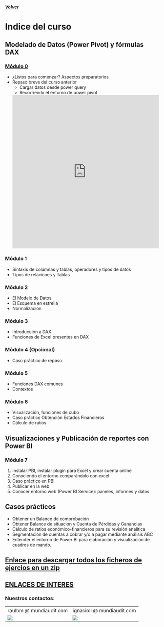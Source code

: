 ##### [Volver](/Curso-de-Herramientas-analiticas-para-auditoria-II/)
<script src="https://kit.fontawesome.com/065728df02.js" crossorigin="anonymous"></script>
# Indice del curso

## Modelado de Datos (Power Pivot) y fórmulas DAX
	
### [Módulo 0](https://sway.office.com/YYOjRd6GVneIEELP?ref=Link)
  * ¿Listos para comenzar? Aspectos preparatorios
  * Repaso breve del curso anterior
    * Cargar datos desde power query 
    * Recorriendo el entorno de power pivot
    <iframe width="760px" height="500px" src="https://sway.office.com/s/YYOjRd6GVneIEELP/embed" frameborder="0" marginheight="0" marginwidth="0" max-width="100%" sandbox="allow-forms allow-modals allow-orientation-lock allow-popups allow-same-origin allow-scripts" scrolling="no" style="border: none; max-width: 100%; max-height: 100vh" allowfullscreen mozallowfullscreen msallowfullscreen webkitallowfullscreen></iframe>

### Módulo 1
  * Sintaxis de columnas y tablas, operadores y tipos de datos
  * Tipos de relaciones y Tablas

### Módulo 2
  * El Modelo de Datos
  *	El Esquema en estrella
  * Normalización

### Módulo 3
  *	Introducción a DAX
  *	Funciones de Excel presentes en DAX

### Módulo 4 (Opcional)
  * Caso práctico de repaso

### Módulo 5
  *	Funciones DAX comunes
  * Contextos

### Módulo 6
  * Visualización, funciones de cubo
  * Caso práctico Obtención Estados Financieros
  * Cálculo de ratios

  
## Visualizaciones y Publicación de reportes con Power BI

### Módulo 7
  1. Instalar PBI, instalar plugin para Excel y crear cuenta online
  1. Conociendo el entorno comparándolo con excel
  1. Caso práctico en PBI
  1. Publicar en la web
  1. Conocer entorno web (Power BI Service): paneles, informes y datos


## Casos prácticos
*	Obtener un Balance de comprobación
* Obtener Balance de situación y Cuenta de Pérdidas y Ganancias
* Cálculo de ratios económico-financieros para su revisión analítica
* Segmentación de cuentas a cobrar y/o a pagar mediante análisis ABC
* Entender el entorno de Power BI para elaboración y visualización de cuadros de mando.



## [Enlace para descargar todos los ficheros de ejercios en un zip](https://raulbm.github.io/Curso-de-Herramientas-analiticas-para-auditoria-II/downloads/Ejercicios.zip)


## [ENLACES DE INTERES](https://raulbm.github.io/Curso-de-Herramientas-analiticas-para-auditoria-II/pages/EnlacesBlogsInteresantes.html)

### Nuestros contactos: 
<table border="0">
	<tbody>
		<tr>
			<td>raulbm @ mundiaudit.com</td>
			<td>ignacioll @ mundiaudit.com</td>
		</tr>
		<tr>
			<td><a href="https://www.linkedin.com/in/raulbm/"><img src="/Curso-de-Herramientas-analiticas-para-auditoria-II/images/LinkedInConnectButton.jpg"></a></td>
			<td><a href="https://www.linkedin.com/in/ignacio-lópez-lópez-13873a100/"><img src="/Curso-de-Herramientas-analiticas-para-auditoria-II/images/LinkedInConnectButton.jpg"></a></td>
		</tr>
	</tbody>
</table>
               
              

